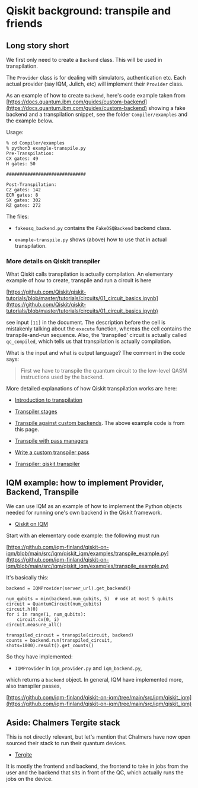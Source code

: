# Qiskit background: transpile and friends

## Long story short

We first only need to create a `Backend` class. This will be used in
transpilation.

The `Provider` class is for dealing with simulators, authentication etc. Each
actual provider (say IQM, Julich, etc) will implement their `Provider` class.

As an example of how to create `Backend`, here's code example taken from
[https://docs.quantum.ibm.com/guides/custom-backend](https://docs.quantum.ibm.com/guides/custom-backend)
showing a fake backend and a transpilation snippet, see the folder
`Compiler/examples` and the example below.

Usage:

    % cd Compiler/examples
    % python3 example-transpile.py
    Pre-Transpilation:
    CX gates: 49
    H gates: 50

    ##############################

    Post-Transpilation:
    CZ gates: 142
    ECR gates: 8
    SX gates: 302
    RZ gates: 272

The files:

- `fakeosq_backend.py` contains the `FakeOSQBackend` backend class.

- `example-transpile.py` shows (above) how to use that in actual transpilation.


### More details on Qiskit transpiler

What Qiskit calls transpilation is actually compilation. An elementary example
of how to create, transpile and run a circuit is here

[https://github.com/Qiskit/qiskit-tutorials/blob/master/tutorials/circuits/01_circuit_basics.ipynb](https://github.com/Qiskit/qiskit-tutorials/blob/master/tutorials/circuits/01_circuit_basics.ipynb)

see input `[11]` in the document. The description before the cell is
mistakenly talking about the `execute` function, whereas the cell contains the
transpile-and-run sequence. Also, the 'transpiled' circuit is actually called
`qc_compiled`, which tells us that transpilation is actually compilation.

What is the input and what is output language? The comment in the code says:

> First we have to transpile the quantum circuit to the low-level QASM
> instructions used by the backend.

More detailed explanations of how Qiskit transpilation works are here:

- [Introduction to transpilation](https://docs.quantum.ibm.com/guides/transpile)

- [Transpiler stages](https://docs.quantum.ibm.com/guides/transpiler-stages)

- [Transpile against custom
backends](https://docs.quantum.ibm.com/guides/custom-backend). The above
example code is from this page.

- [Transpile with pass managers](https://docs.quantum.ibm.com/guides/transpile-with-pass-managers)

- [Write a custom transpiler pass](https://docs.quantum.ibm.com/guides/custom-transpiler-pass)

- [Transpiler: qiskit.transpiler](https://docs.quantum.ibm.com/api/qiskit/transpiler#layout-stage)


## IQM example: how to implement Provider, Backend, Transpile

We can use IQM as an example of how to implement the Python objects needed for
running one's own backend in the Qiskit framework.

- [Qiskit on IQM](https://github.com/iqm-finland/qiskit-on-iqm)

Start with an elementary code example: the following must run

[https://github.com/iqm-finland/qiskit-on-iqm/blob/main/src/iqm/qiskit_iqm/examples/transpile_example.py](https://github.com/iqm-finland/qiskit-on-iqm/blob/main/src/iqm/qiskit_iqm/examples/transpile_example.py)

It's basically this:

    backend = IQMProvider(server_url).get_backend()

    num_qubits = min(backend.num_qubits, 5)  # use at most 5 qubits
    circuit = QuantumCircuit(num_qubits)
    circuit.h(0)
    for i in range(1, num_qubits):
        circuit.cx(0, i)
    circuit.measure_all()

    transpiled_circuit = transpile(circuit, backend)
    counts = backend.run(transpiled_circuit, shots=1000).result().get_counts()

So they have implemented:

- `IQMProvider` in `iqm_provider.py` and `iqm_backend.py`,

which returns a `backend` object. In general, IQM have implemented more, also
transpiler passes,

[https://github.com/iqm-finland/qiskit-on-iqm/tree/main/src/iqm/qiskit_iqm](https://github.com/iqm-finland/qiskit-on-iqm/tree/main/src/iqm/qiskit_iqm)


## Aside: Chalmers Tergite stack

This is not directly relevant, but let's mention that Chalmers have now open
sourced their stack to run their quantum devices.

- [Tergite](https://tergite.github.io/)

It is mostly the frontend and backend, the frontend to take in jobs from the
user and the backend that sits in front of the QC, which actually runs the jobs
on the device.

